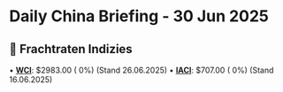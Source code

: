 Daily China Briefing - 30 Jun 2025
==================================================
## 🚢 Frachtraten Indizies
• [**WCI**](https://www.drewry.co.uk/supply-chain-advisors/supply-chain-expertise/world-container-index-assessed-by-drewry): $2983.00 ( 0%) (Stand 26.06.2025)
• [**IACI**](https://www.drewry.co.uk/supply-chain-advisors/supply-chain-expertise/intra-asia-container-index): $707.00 ( 0%) (Stand 16.06.2025)
